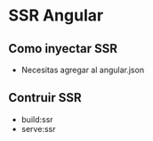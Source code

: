 # SSR Angular 

## Como inyectar SSR

- Necesitas agregar al angular.json


## Contruir SSR

- build:ssr
- serve:ssr
